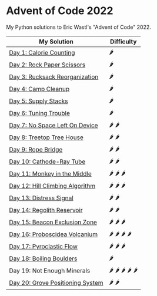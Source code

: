 # Advent of Code 2022

My Python solutions to Eric Wastl's "Advent of Code" 2022.

| My Solution                                     | Difficulty                                                       |
|-------------------------------------------------|------------------------------------------------------------------|
| [Day 1: Calorie Counting](day01.ipynb)          | :hot_pepper:                                                     |
| [Day 2: Rock Paper Scissors](day02.ipynb)       | :hot_pepper:                                                     |     
| [Day 3: Rucksack Reorganization](day03.ipynb)   | :hot_pepper:                                                     |          
| [Day 4: Camp Cleanup](day04.ipynb)              | :hot_pepper:                                                     |
| [Day 5: Supply Stacks](day05.ipynb)             | :hot_pepper:                                                     |
| [Day 6: Tuning Trouble](day06.ipynb)            | :hot_pepper:                                                     | 
| [Day 7: No Space Left On Device](day07.ipynb)   | :hot_pepper: :hot_pepper:                                        |          
| [Day 8: Treetop Tree House](day08.ipynb)        | :hot_pepper: :hot_pepper:                                        |     
| [Day 9: Rope Bridge](day09.ipynb)               | :hot_pepper: :hot_pepper:                                        |
| [Day 10: Cathode-Ray Tube](day10.ipynb)         | :hot_pepper: :hot_pepper:                                        |
| [Day 11: Monkey in the Middle](day11.ipynb)     | :hot_pepper: :hot_pepper: :hot_pepper:                           |    
| [Day 12: Hill Climbing Algorithm](day12.ipynb)  | :hot_pepper: :hot_pepper: :hot_pepper:                           |      
| [Day 13: Distress Signal](day13.ipynb)          | :hot_pepper: :hot_pepper:                                        |
| [Day 14: Regolith Reservoir](day14.ipynb)       | :hot_pepper: :hot_pepper:                                        |
| [Day 15: Beacon Exclusion Zone](day15.ipynb)    | :hot_pepper: :hot_pepper: :hot_pepper:                           |    
| [Day 16: Proboscidea Volcanium](day16.ipynb)    | :hot_pepper: :hot_pepper: :hot_pepper: :hot_pepper:              |
| [Day 17: Pyroclastic Flow](day17.ipynb)         | :hot_pepper: :hot_pepper: :hot_pepper:                           |
| [Day 18: Boiling Boulders](day18.ipynb)         | :hot_pepper:                                                     |
| Day 19: Not Enough Minerals                     | :hot_pepper: :hot_pepper: :hot_pepper: :hot_pepper: :hot_pepper: |
| [Day 20: Grove Positioning System](day20.ipynb) | :hot_pepper: :hot_pepper:                                        |